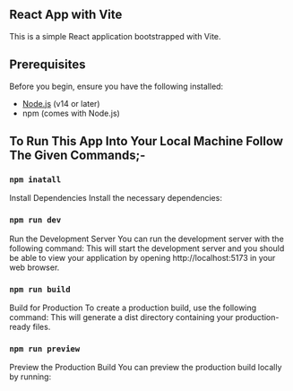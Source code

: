 ## React App with Vite

This is a simple React application bootstrapped with Vite.

## Prerequisites

Before you begin, ensure you have the following installed:

- [Node.js](https://nodejs.org/) (v14 or later)
- npm (comes with Node.js)


## To Run This App Into Your Local Machine Follow The Given Commands;-

### `npm inatall`
Install Dependencies
Install the necessary dependencies:

### `npm run dev`
Run the Development Server
You can run the development server with the following command:
This will start the development server and you should be able to view your application by opening http://localhost:5173 in your web browser.

### `npm run build`
Build for Production
To create a production build, use the following command:
This will generate a dist directory containing your production-ready files.

### `npm run preview`
Preview the Production Build
You can preview the production build locally by running:


